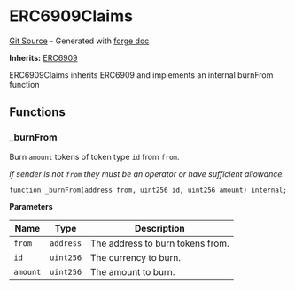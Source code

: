 # ERC6909Claims
[Git Source](https://github.com/uniswap/v4-core/blob/b619b6718e31aa5b4fa0286520c455ceb950276d/src/ERC6909Claims.sol) - Generated with [forge doc](https://book.getfoundry.sh/reference/forge/forge-doc)

**Inherits:**
[ERC6909](contracts/v4/reference/core/ERC6909.md)

ERC6909Claims inherits ERC6909 and implements an internal burnFrom function


## Functions
### _burnFrom

Burn `amount` tokens of token type `id` from `from`.

*if sender is not `from` they must be an operator or have sufficient allowance.*


```solidity
function _burnFrom(address from, uint256 id, uint256 amount) internal;
```
**Parameters**

|Name|Type|Description|
|----|----|-----------|
|`from`|`address`|The address to burn tokens from.|
|`id`|`uint256`|The currency to burn.|
|`amount`|`uint256`|The amount to burn.|


